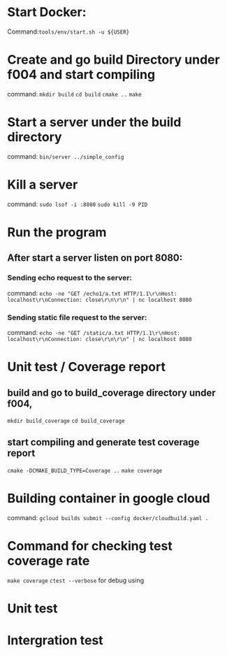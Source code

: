 # Start Docker:
Command:`tools/env/start.sh -u ${USER}` 

# Create and go build Directory under f004 and start compiling
command:
`mkdir build` 
`cd build` 
`cmake ..`
`make` 

# Start a server under the build directory
command: `bin/server ../simple_config` 

# Kill a server
command: 
`sudo lsof -i :8080` 
`sudo kill -9 PID` 

# Run the program
## After start a server listen on port 8080:
### Sending echo request to the server:
command:
`echo -ne "GET /echo1/a.txt HTTP/1.1\r\nHost: localhost\r\nConnection: close\r\n\r\n" | nc localhost 8080`
### Sending static file request to the server:
command:
`echo -ne "GET /static/a.txt HTTP/1.1\r\nHost: localhost\r\nConnection: close\r\n\r\n" | nc localhost 8080`

# Unit test / Coverage report
## build and go to build_coverage directory under f004,
`mkdir build_coverage`
`cd build_coverage`
## start compiling and generate test coverage report
`cmake -DCMAKE_BUILD_TYPE=Coverage ..`
`make coverage`

# Building container in google cloud
command:
`gcloud builds submit --config docker/cloudbuild.yaml .`

# Command for checking test coverage rate
`make coverage`
`ctest --verbose` for debug using

# Unit test


# Intergration test